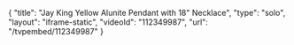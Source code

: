 {
    "title": "Jay King Yellow Alunite Pendant with 18\" Necklace",
    "type": "solo",
    "layout": "iframe-static",
    "videoId": "112349987",
    "url": "\/tvpembed\/112349987"
}